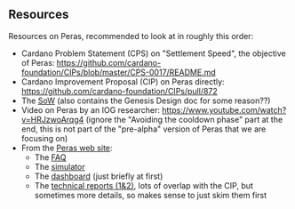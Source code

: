## Resources

Resources on Peras, recommended to look at in roughly this order:
* Cardano Problem Statement (CPS) on "Settlement Speed", the objective of Peras: https://github.com/cardano-foundation/CIPs/blob/master/CPS-0017/README.md
* Cardano Improvement Proposal (CIP) on Peras directly: https://github.com/cardano-foundation/CIPs/pull/872
* The [SoW](https://docs.google.com/document/d/1D0E2xYaVF72oUKu9HbLg7F7qsyYLnZbdpw54CVyUmYk/edit?tab=t.0#heading=h.jfb7zrfex5jj) (also contains the Genesis Design doc for some reason??)
* Video on Peras by an IOG researcher: https://www.youtube.com/watch?v=HRJzwoArqg4 (ignore the "Avoiding the cooldown phase" part at the end, this is not part of the "pre-alpha" version of Peras that we are focusing on)
* From the [Peras web site](https://peras.cardano-scaling.org/):
  * The [FAQ](https://peras.cardano-scaling.org/docs/faq)
  * The [simulator](https://peras-simulation.cardano-scaling.org)
  * The [dashboard](https://peras.cardano-scaling.org/dashboard/index.html) (just briefly at first)
  * The [technical reports (1&2)](https://peras.cardano-scaling.org/docs/reports/), lots of overlap with the CIP, but sometimes more details, so makes sense to just skim them first
